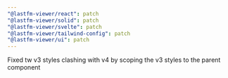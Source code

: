 ```yaml
---
"@lastfm-viewer/react": patch
"@lastfm-viewer/solid": patch
"@lastfm-viewer/svelte": patch
"@lastfm-viewer/tailwind-config": patch
"@lastfm-viewer/ui": patch
---
```


Fixed tw v3 styles clashing with v4 by scoping the v3 styles to the parent component
